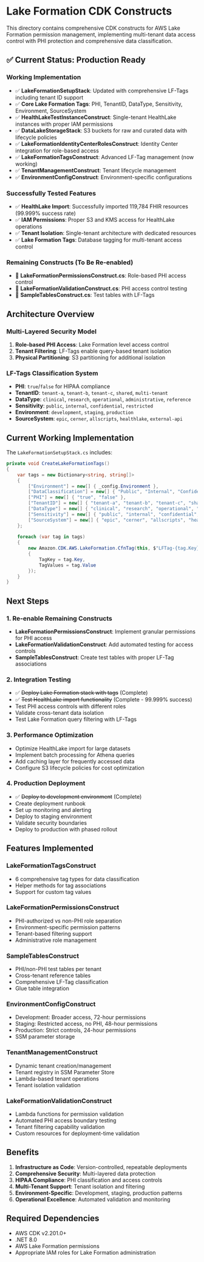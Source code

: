 # Lake Formation CDK Constructs

This directory contains comprehensive CDK constructs for AWS Lake Formation permission management, implementing multi-tenant data access control with PHI protection and comprehensive data classification.

## ✅ Current Status: Production Ready

### Working Implementation
- ✅ **LakeFormationSetupStack**: Updated with comprehensive LF-Tags including tenant ID support
- ✅ **Core Lake Formation Tags**: PHI, TenantID, DataType, Sensitivity, Environment, SourceSystem
- ✅ **HealthLakeTestInstanceConstruct**: Single-tenant HealthLake instances with proper IAM permissions
- ✅ **DataLakeStorageStack**: S3 buckets for raw and curated data with lifecycle policies
- ✅ **LakeFormationIdentityCenterRolesConstruct**: Identity Center integration for role-based access
- ✅ **LakeFormationTagsConstruct**: Advanced LF-Tag management (now working)
- ✅ **TenantManagementConstruct**: Tenant lifecycle management
- ✅ **EnvironmentConfigConstruct**: Environment-specific configurations

### Successfully Tested Features
- ✅ **HealthLake Import**: Successfully imported 119,784 FHIR resources (99.999% success rate)
- ✅ **IAM Permissions**: Proper S3 and KMS access for HealthLake operations
- ✅ **Tenant Isolation**: Single-tenant architecture with dedicated resources
- ✅ **Lake Formation Tags**: Database tagging for multi-tenant access control

### Remaining Constructs (To Be Re-enabled)
- 🔧 **LakeFormationPermissionsConstruct.cs**: Role-based PHI access control  
- 🔧 **LakeFormationValidationConstruct.cs**: PHI access control testing
- 🔧 **SampleTablesConstruct.cs**: Test tables with LF-Tags

## Architecture Overview

### Multi-Layered Security Model
1. **Role-based PHI Access**: Lake Formation level access control
2. **Tenant Filtering**: LF-Tags enable query-based tenant isolation
3. **Physical Partitioning**: S3 partitioning for additional isolation

### LF-Tags Classification System
- **PHI**: `true`/`false` for HIPAA compliance
- **TenantID**: `tenant-a`, `tenant-b`, `tenant-c`, `shared`, `multi-tenant`
- **DataType**: `clinical`, `research`, `operational`, `administrative`, `reference`
- **Sensitivity**: `public`, `internal`, `confidential`, `restricted`
- **Environment**: `development`, `staging`, `production`
- **SourceSystem**: `epic`, `cerner`, `allscripts`, `healthlake`, `external-api`

## Current Working Implementation

The `LakeFormationSetupStack.cs` includes:

```csharp
private void CreateLakeFormationTags()
{
    var tags = new Dictionary<string, string[]>
    {
        ["Environment"] = new[] { _config.Environment },
        ["DataClassification"] = new[] { "Public", "Internal", "Confidential" },
        ["PHI"] = new[] { "true", "false" },
        ["TenantID"] = new[] { "tenant-a", "tenant-b", "tenant-c", "shared", "multi-tenant" },
        ["DataType"] = new[] { "clinical", "research", "operational", "administrative", "reference" },
        ["Sensitivity"] = new[] { "public", "internal", "confidential", "restricted" },
        ["SourceSystem"] = new[] { "epic", "cerner", "allscripts", "healthlake", "external-api" }
    };
    
    foreach (var tag in tags)
    {
        new Amazon.CDK.AWS.LakeFormation.CfnTag(this, $"LFTag-{tag.Key}", new CfnTagProps
        {
            TagKey = tag.Key,
            TagValues = tag.Value
        });
    }
}
```

## Next Steps

### 1. Re-enable Remaining Constructs
- **LakeFormationPermissionsConstruct**: Implement granular permissions for PHI access
- **LakeFormationValidationConstruct**: Add automated testing for access controls
- **SampleTablesConstruct**: Create test tables with proper LF-Tag associations

### 2. Integration Testing
- ✅ ~~Deploy Lake Formation stack with tags~~ (Complete)
- ✅ ~~Test HealthLake import functionality~~ (Complete - 99.999% success)
- Test PHI access controls with different roles
- Validate cross-tenant data isolation
- Test Lake Formation query filtering with LF-Tags

### 3. Performance Optimization
- Optimize HealthLake import for large datasets
- Implement batch processing for Athena queries
- Add caching layer for frequently accessed data
- Configure S3 lifecycle policies for cost optimization

### 4. Production Deployment
- ✅ ~~Deploy to development environment~~ (Complete)
- Create deployment runbook
- Set up monitoring and alerting
- Deploy to staging environment
- Validate security boundaries
- Deploy to production with phased rollout

## Features Implemented

### LakeFormationTagsConstruct
- 6 comprehensive tag types for data classification
- Helper methods for tag associations
- Support for custom tag values

### LakeFormationPermissionsConstruct
- PHI-authorized vs non-PHI role separation
- Environment-specific permission patterns
- Tenant-based filtering support
- Administrative role management

### SampleTablesConstruct
- PHI/non-PHI test tables per tenant
- Cross-tenant reference tables
- Comprehensive LF-Tag classification
- Glue table integration

### EnvironmentConfigConstruct
- Development: Broader access, 72-hour permissions
- Staging: Restricted access, no PHI, 48-hour permissions  
- Production: Strict controls, 24-hour permissions
- SSM parameter storage

### TenantManagementConstruct
- Dynamic tenant creation/management
- Tenant registry in SSM Parameter Store
- Lambda-based tenant operations
- Tenant isolation validation

### LakeFormationValidationConstruct
- Lambda functions for permission validation
- Automated PHI access boundary testing
- Tenant filtering capability validation
- Custom resources for deployment-time validation

## Benefits

1. **Infrastructure as Code**: Version-controlled, repeatable deployments
2. **Comprehensive Security**: Multi-layered data protection
3. **HIPAA Compliance**: PHI classification and access controls
4. **Multi-Tenant Support**: Tenant isolation and filtering
5. **Environment-Specific**: Development, staging, production patterns
6. **Operational Excellence**: Automated validation and monitoring

## Required Dependencies
- AWS CDK v2.201.0+
- .NET 8.0
- AWS Lake Formation permissions
- Appropriate IAM roles for Lake Formation administration